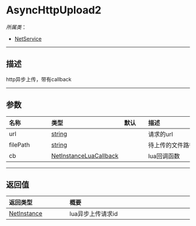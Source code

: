 # AsyncHttpUpload2

*所属类*：
* [NetService](/Api/Classes/Service/NetService.md)
------------------------------------------------------------------------------------------
## 描述

http异步上传，带有callback

------------------------------------------------------------------------------------------
## 参数

|<div style="width:100px">名称</div>|<div style="width:100px">类型</div>|<div style="width:50px">默认</div>|<div style="width:350px">描述</div>|
|:---|:---|:---|:---|
|url|[string](/Api/DataType/String.md)||请求的url|
|filePath|[string](/Api/DataType/String.md)||待上传的文件路径|
|cb|[NetInstanceLuaCallback](/Api/DataType/NetInstanceLuaCallback.md)||lua回调函数|

------------------------------------------------------------------------------------------
## 返回值

|<div style="width:150px">返回类型</div>|<div style="width:520px">概要</div>|
|:---|:---|
|[NetInstance](/Api/DataType/NetInstance.md)|lua异步上传请求id|
